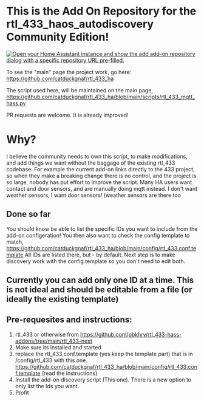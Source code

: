# This is the Add On Repository for the rtl_433_haos_autodiscovery Community Edition!



[![Open your Home Assistant instance and show the add add-on repository dialog with a specific repository URL pre-filled.](https://my.home-assistant.io/badges/supervisor_add_addon_repository.svg)](https://my.home-assistant.io/redirect/supervisor_add_addon_repository/?repository_url=[https://github.com/catduckgnaf/rtl_433_haos_autodiscovery_addon/](https://github.com/catduckgnaf/rtl_433_haos_addon/))


To see the "main" page the project work, go here: https://github.com/catduckgnaf/rtl_433_ha

The script used here, will be maintained on the main page, https://github.com/catduckgnaf/rtl_433_ha/blob/main/scripts/rtl_433_mqtt_hass.py

PR requests are welcome. It is already improved!



# Why?

I believe the community needs to own this script, to make modifications, and add things we want without the baggage of the existing rtl_433 codebase. For example the current add-on links directly to the 433 project, so when they make a breaking change there is no control, and the project is so large, nobody has put effort to improve the script. Many HA users want contact and door sensors, and are manually doing mqtt instead. I don't want weather sensors, I want door sensors! (weather sensors are there too

## Done so far

You should know be able to list the specific IDs you want to include from the add-on configeration! You then also want to check the config template to match, https://github.com/catduckgnaf/rtl_433_ha/blob/main/config/rtl_433.conf.template
All IDs are listed there, but - by default. Next step is to make discovery work with the config.template so you don't need to edit both.

## Currently you can add only one ID at a time. This is not ideal and should be editable from a file (or ideally the existing template)

## Pre-requesites and instructions:

1. rtl_433 or otherwise from https://github.com/pbkhrv/rtl_433-hass-addons/tree/main/rtl_433-next
2. Make sure its installed and started
3. replace the rtl_433.conf.template (yes keep the template part) that is in /config/rtl_433 with this one. https://github.com/catduckgnaf/rtl_433_ha/blob/main/config/rtl_433.conf.template (read the instructions)
4. Install the add-on discovery script (This one). There is a new option to only list the Ids you want.
5. Profit





[aarch64-shield]: https://img.shields.io/badge/aarch64-yes-green.svg
[amd64-shield]: https://img.shields.io/badge/amd64-yes-green.svg
[armhf-shield]: https://img.shields.io/badge/armhf-yes-green.svg
[armv7-shield]: https://img.shields.io/badge/armv7-yes-green.svg
[i386-shield]: https://img.shields.io/badge/i386-yes-green.svg
